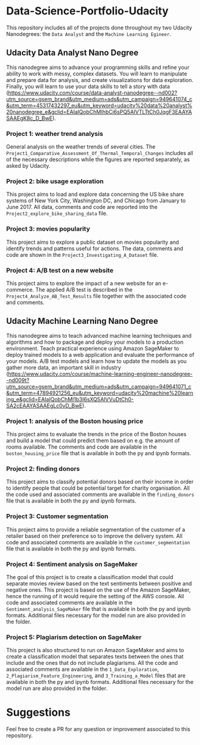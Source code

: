 # Data-Science-Portfolio-Udacity
This repository includes all of the projects done throughout my two Udacity Nanodegrees: the `Data Analyst` and the `Machine Learning Egineer`. 

## Udacity Data Analyst Nano Degree
This nanodegree aims to advance your programming skills and refine your ability to work with messy, complex datasets. You will learn to manipulate and prepare data for analysis, and create visualizations for data exploration. Finally, you will learn to use your data skills to tell a story with data (https://www.udacity.com/course/data-analyst-nanodegree--nd002?utm_source=gsem_brand&utm_medium=ads&utm_campaign=949641074_c&utm_term=45317432297_eu&utm_keyword=udacity%20data%20analyst%20nanodegree_e&gclid=EAIaIQobChMIhbCj6sPQ5AIVTLTtCh0JqgF3EAAYASAAEgK8c_D_BwE).

### Project 1: weather trend analysis
General analysis on the weather trends of several cities. The `Project1_Comparative_Assessment_Of_Thermal_Temporal_Changes` includes all of the necessary descriptions while the figures are reported separately, as asked by Udacity.

### Project 2: bike usage exploration 
This project aims to load and explore data concerning the US bike share systems of New York City, Washington DC, and Chicago from January to June 2017. All data, comments and code are reported into the `Project2_explore_bike_sharing_data` file.

### Project 3: movies popularity
This project aims to explore a public dataset on movies popularity and identify trends and patterns useful for actions. The data, comments and code are shown in the `Project3_Investigating_A_Dataset` file. 

### Project 4: A/B test on a new website
This project aims to explore the impact of a new website for an e-commerce. The applied A/B test is described in the `Project4_Analyze_AB_Test_Results` file together with the associated code and comments.

## Udacity Machine Learning Nano Degree
This nanodegree aims to teach advanced machine learning techniques and algorithms and how to package and deploy your models to a production environment. Teach practical experience using Amazon SageMaker to deploy trained models to a web application and evaluate the performance of your models. A/B test models and learn how to update the models as you gather more data, an important skill in industry (https://www.udacity.com/course/machine-learning-engineer-nanodegree--nd009t?utm_source=gsem_brand&utm_medium=ads&utm_campaign=949641071_c&utm_term=47894921256_eu&utm_keyword=udacity%20machine%20learning_e&gclid=EAIaIQobChMI1b3I6sXQ5AIVVuDtCh0-SA2cEAAYASAAEgLc0vD_BwE).

### Project 1: analysis of the Boston housing price
This project aims to evaluate the trends in the price of the Boston houses and build a model that could predict them based on e.g. the amount of rooms available. The comments and code are available in the `boston_housing_price` file that is available in both the py and ipynb formats.

### Project 2: finding donors
This project aims to classify potential donors based on their income in order to identify people that could be potential target for charity organisation. All the code used and associated comments are available in the `finding_donors` file that is available in both the py and ipynb formats.

### Project 3: Customer segmentation
This project aims to provide a reliable segmentation of the customer of a retailer based on their preference so to improve the delivery system. All code and associated comments are available in the `customer_segmentation` file that is available in both the py and ipynb formats.

### Project 4: Sentiment analysis on SageMaker
The goal of this project is to create a classification model that could separate movies review based on the text sentiments between positive and negative ones. This project is based on the use of the Amazon SageMaker, hence the running of it would require the setting of the AWS console. All code and associated comments are available in the `Sentiment_analysis_SageMaker` file that is available in both the py and ipynb formats. Additional files necessary for the model run are also provided in the folder.

### Project 5: Plagiarism detection on SageMaker
This project is also structured to run on Amazon SageMaker and aims to create a classification model that separates texts between the ones that include and the ones that do not include plagiarisms. All the code and associated comments are available in the `1_Data_Exploration`, `2_Plagiarism_Feature_Engineering`, and `3_Training_a_Model` files that are available in both the py and ipynb formats. Additional files necessary for the model run are also provided in the folder.

# Suggestions
Feel free to create a PR for any question or improvement associated to this repository.